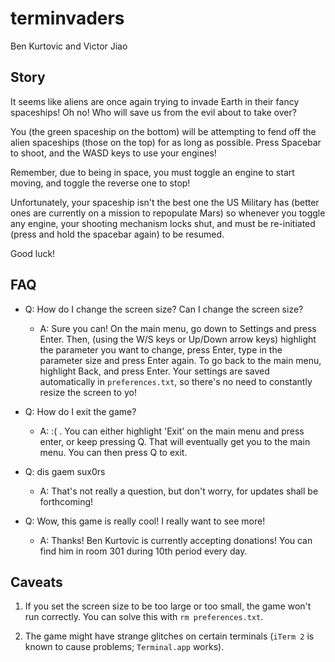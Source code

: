 terminvaders
============

Ben Kurtovic and Victor Jiao

Story
-----

It seems like aliens are once again trying to invade Earth in their fancy
spaceships! Oh no! Who will save us from the evil about to take over?

You (the green spaceship on the bottom) will be attempting to fend off the
alien spaceships (those on the top) for as long as possible. Press Spacebar to
shoot, and the WASD keys to use your engines!

Remember, due to being in space, you must toggle an engine to start moving, and
toggle the reverse one to stop!

Unfortunately, your spaceship isn't the best one the US Military has (better
ones are currently on a mission to repopulate Mars) so whenever you toggle any
engine, your shooting mechanism locks shut, and must be re-initiated (press and
hold the spacebar again) to be resumed.

Good luck!

FAQ
---

- Q: How do I change the screen size? Can I change the screen size?
  - A: Sure you can! On the main menu, go down to Settings and press Enter.
Then, (using the W/S keys or Up/Down arrow keys) highlight the parameter you
want to change, press Enter, type in the parameter size and press Enter again.
To go back to the main menu, highlight Back, and press Enter. Your settings are
saved automatically in `preferences.txt`, so there's no need to constantly
resize the screen to yo!

- Q: How do I exit the game?
  - A: :( . You can either highlight 'Exit' on the main menu and press enter,
or keep pressing Q. That will eventually get you to the main menu. You can then
press Q to exit.

- Q: dis gaem sux0rs
  - A: That's not really a question, but don't worry, for updates shall be
forthcoming!

- Q: Wow, this game is really cool! I really want to see more!
  - A: Thanks! Ben Kurtovic is currently accepting donations! You can find him
in room 301 during 10th period every day.

Caveats
-------

1. If you set the screen size to be too large or too small, the game won't run
correctly. You can solve this with `rm preferences.txt`.

2. The game might have strange glitches on certain terminals (`iTerm 2` is
known to cause problems; `Terminal.app` works).
